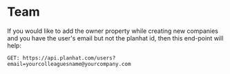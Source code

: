 
# Team

If you would like to add the owner property while creating new companies and you have the user's email but not the planhat id, then this end-point will help:

`GET: https://api.planhat.com/users?email=yourcolleaguesname@yourcompany.com`
